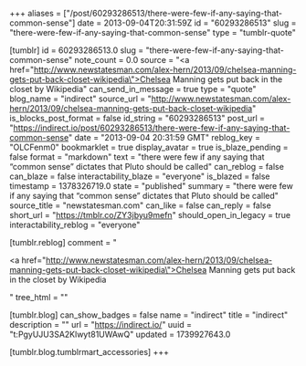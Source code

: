 +++
aliases = ["/post/60293286513/there-were-few-if-any-saying-that-common-sense"]
date = 2013-09-04T20:31:59Z
id = "60293286513"
slug = "there-were-few-if-any-saying-that-common-sense"
type = "tumblr-quote"

[tumblr]
id = 60293286513.0
slug = "there-were-few-if-any-saying-that-common-sense"
note_count = 0.0
source = "<a href=\"http://www.newstatesman.com/alex-hern/2013/09/chelsea-manning-gets-put-back-closet-wikipedia\">Chelsea Manning gets put back in the closet by Wikipedia</a>"
can_send_in_message = true
type = "quote"
blog_name = "indirect"
source_url = "http://www.newstatesman.com/alex-hern/2013/09/chelsea-manning-gets-put-back-closet-wikipedia"
is_blocks_post_format = false
id_string = "60293286513"
post_url = "https://indirect.io/post/60293286513/there-were-few-if-any-saying-that-common-sense"
date = "2013-09-04 20:31:59 GMT"
reblog_key = "OLCFenm0"
bookmarklet = true
display_avatar = true
is_blaze_pending = false
format = "markdown"
text = "there were few if any saying that &ldquo;common sense&rdquo; dictates that Pluto should be called"
can_reblog = false
can_blaze = false
interactability_blaze = "everyone"
is_blazed = false
timestamp = 1378326719.0
state = "published"
summary = "there were few if any saying that “common sense” dictates that Pluto should be called"
source_title = "newstatesman.com"
can_like = false
can_reply = false
short_url = "https://tmblr.co/ZY3jbyu9mefn"
should_open_in_legacy = true
interactability_reblog = "everyone"

[tumblr.reblog]
comment = "<p><a href=\"http://www.newstatesman.com/alex-hern/2013/09/chelsea-manning-gets-put-back-closet-wikipedia\">Chelsea Manning gets put back in the closet by Wikipedia</a></p>"
tree_html = ""

[tumblr.blog]
can_show_badges = false
name = "indirect"
title = "indirect"
description = ""
url = "https://indirect.io/"
uuid = "t:PgyUJU3SA2Klwyt81UWAwQ"
updated = 1739927643.0

[tumblr.blog.tumblrmart_accessories]
+++
